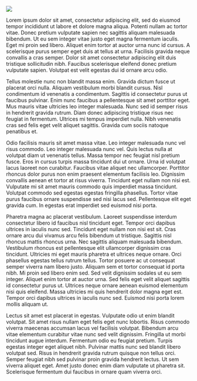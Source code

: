 ![](/assets/balancing.equation.png)

Lorem ipsum dolor sit amet, consectetur adipiscing elit, sed do eiusmod tempor incididunt ut labore et dolore magna aliqua. Potenti nullam ac tortor vitae. Donec pretium vulputate sapien nec sagittis aliquam malesuada bibendum. Ut eu sem integer vitae justo eget magna fermentum iaculis. Eget mi proin sed libero. Aliquet enim tortor at auctor urna nunc id cursus. A scelerisque purus semper eget duis at tellus at urna. Facilisis gravida neque convallis a cras semper. Dolor sit amet consectetur adipiscing elit duis tristique sollicitudin nibh. Faucibus scelerisque eleifend donec pretium vulputate sapien. Volutpat est velit egestas dui id ornare arcu odio.

Tellus molestie nunc non blandit massa enim. Gravida dictum fusce ut placerat orci nulla. Aliquam vestibulum morbi blandit cursus. Nisl condimentum id venenatis a condimentum. Sagittis id consectetur purus ut faucibus pulvinar. Enim nunc faucibus a pellentesque sit amet porttitor eget. Mus mauris vitae ultricies leo integer malesuada. Nunc sed id semper risus in hendrerit gravida rutrum. Diam donec adipiscing tristique risus nec feugiat in fermentum. Ultrices mi tempus imperdiet nulla. Nibh venenatis cras sed felis eget velit aliquet sagittis. Gravida cum sociis natoque penatibus et.

Odio facilisis mauris sit amet massa vitae. Leo integer malesuada nunc vel risus commodo. Leo integer malesuada nunc vel. Quis lectus nulla at volutpat diam ut venenatis tellus. Massa tempor nec feugiat nisl pretium fusce. Eros in cursus turpis massa tincidunt dui ut ornare. Urna id volutpat lacus laoreet non curabitur. Faucibus vitae aliquet nec ullamcorper. Porttitor rhoncus dolor purus non enim praesent elementum facilisis leo. Dignissim convallis aenean et tortor at risus viverra. Tincidunt eget nullam non nisi est. Vulputate mi sit amet mauris commodo quis imperdiet massa tincidunt. Volutpat commodo sed egestas egestas fringilla phasellus. Tortor vitae purus faucibus ornare suspendisse sed nisi lacus sed. Pellentesque elit eget gravida cum. In egestas erat imperdiet sed euismod nisi porta.

Pharetra magna ac placerat vestibulum. Laoreet suspendisse interdum consectetur libero id faucibus nisl tincidunt eget. Tempor orci dapibus ultrices in iaculis nunc sed. Tincidunt eget nullam non nisi est sit. Cras ornare arcu dui vivamus arcu felis bibendum ut tristique. Sagittis nisl rhoncus mattis rhoncus urna. Nec sagittis aliquam malesuada bibendum. Vestibulum rhoncus est pellentesque elit ullamcorper dignissim cras tincidunt. Ultricies mi eget mauris pharetra et ultrices neque ornare. Orci phasellus egestas tellus rutrum tellus. Tortor posuere ac ut consequat semper viverra nam libero justo. Aliquam sem et tortor consequat id porta nibh. Mi proin sed libero enim sed. Sed velit dignissim sodales ut eu sem integer. Aliquet enim tortor at auctor urna. Sed felis eget velit aliquet sagittis id consectetur purus ut. Ultrices neque ornare aenean euismod elementum nisi quis eleifend. Massa ultricies mi quis hendrerit dolor magna eget est. Tempor orci dapibus ultrices in iaculis nunc sed. Euismod nisi porta lorem mollis aliquam ut.

Lectus sit amet est placerat in egestas. Vulputate odio ut enim blandit volutpat. Sit amet risus nullam eget felis eget nunc lobortis. Risus commodo viverra maecenas accumsan lacus vel facilisis volutpat. Bibendum arcu vitae elementum curabitur vitae nunc sed velit dignissim. Fringilla ut morbi tincidunt augue interdum. Fermentum odio eu feugiat pretium. Turpis egestas integer eget aliquet nibh. Pulvinar mattis nunc sed blandit libero volutpat sed. Risus in hendrerit gravida rutrum quisque non tellus orci. Semper feugiat nibh sed pulvinar proin gravida hendrerit lectus. Ut sem viverra aliquet eget. Amet justo donec enim diam vulputate ut pharetra sit. Scelerisque fermentum dui faucibus in ornare quam viverra orci.
